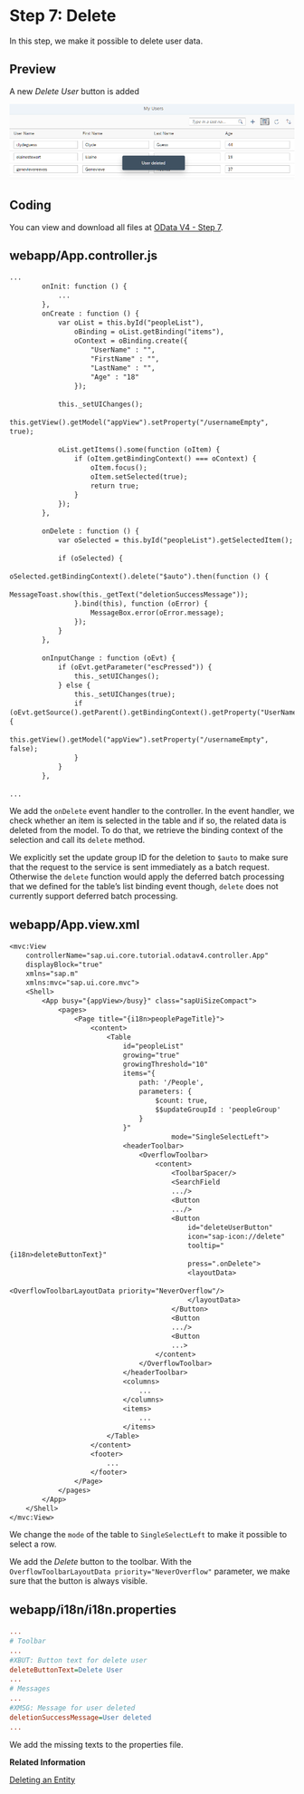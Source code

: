 <!-- loio12a0d1ef150a42ef81e9f07fe6407018 -->

# Step 7: Delete

In this step, we make it possible to delete user data.



<a name="loio12a0d1ef150a42ef81e9f07fe6407018__section_bt4_fxc_z1b"/>

## Preview

   
  
<a name="loio12a0d1ef150a42ef81e9f07fe6407018__fig_m3r_hbx_4cb"/>A new *Delete User* button is added

 ![](images/Tutorial_OData_V4_Step_7_32509f4.png "A new Delete User button is added") 



<a name="loio12a0d1ef150a42ef81e9f07fe6407018__section_tsr_gxc_z1b"/>

## Coding

You can view and download all files at [OData V4 - Step 7](https://ui5.sap.com/#/entity/sap.ui.core.tutorial.odatav4/sample/sap.ui.core.tutorial.odatav4.07).



<a name="loio12a0d1ef150a42ef81e9f07fe6407018__section_pvc_fyc_z1b"/>

## webapp/App.controller.js

```
...
		onInit: function () {
			...
		},
		onCreate : function () {
			var oList = this.byId("peopleList"),
				oBinding = oList.getBinding("items"),
				oContext = oBinding.create({
					"UserName" : "",
					"FirstName" : "",
					"LastName" : "",
					"Age" : "18"
				});

			this._setUIChanges();
			this.getView().getModel("appView").setProperty("/usernameEmpty", true);

			oList.getItems().some(function (oItem) {
				if (oItem.getBindingContext() === oContext) {
					oItem.focus();
					oItem.setSelected(true);
					return true;
				}
			});
		},

		onDelete : function () {
			var oSelected = this.byId("peopleList").getSelectedItem();

			if (oSelected) {
				oSelected.getBindingContext().delete("$auto").then(function () {
					MessageToast.show(this._getText("deletionSuccessMessage"));
				}.bind(this), function (oError) {
					MessageBox.error(oError.message);
				});
			}
		},

		onInputChange : function (oEvt) {
			if (oEvt.getParameter("escPressed")) {
				this._setUIChanges();
			} else {
				this._setUIChanges(true);
				if (oEvt.getSource().getParent().getBindingContext().getProperty("UserName")) {
					this.getView().getModel("appView").setProperty("/usernameEmpty", false);
				}
			}
		},

...
```

We add the `onDelete` event handler to the controller. In the event handler, we check whether an item is selected in the table and if so, the related data is deleted from the model. To do that, we retrieve the binding context of the selection and call its `delete` method.

We explicitly set the update group ID for the deletion to `$auto` to make sure that the request to the service is sent immediately as a batch request. Otherwise the `delete` function would apply the deferred batch processing that we defined for the table’s list binding event though, `delete` does not currently support deferred batch processing.



<a name="loio12a0d1ef150a42ef81e9f07fe6407018__section_pp2_mxc_z1b"/>

## webapp/App.view.xml

```
<mvc:View
	controllerName="sap.ui.core.tutorial.odatav4.controller.App"
	displayBlock="true"
	xmlns="sap.m"
	xmlns:mvc="sap.ui.core.mvc">
	<Shell>
		<App busy="{appView>/busy}" class="sapUiSizeCompact">
			<pages>
				<Page title="{i18n>peoplePageTitle}">
					<content>
						<Table
							id="peopleList"
							growing="true"
							growingThreshold="10"
							items="{
								path: '/People',
								parameters: {
									$count: true,
									$$updateGroupId : 'peopleGroup'
								}
							}"
										mode="SingleSelectLeft">
							<headerToolbar>
								<OverflowToolbar>
									<content>
										<ToolbarSpacer/>
										<SearchField
										.../>
										<Button
										.../>
										<Button
											id="deleteUserButton"
											icon="sap-icon://delete"
											tooltip="{i18n>deleteButtonText}"
											press=".onDelete">
											<layoutData>
												<OverflowToolbarLayoutData priority="NeverOverflow"/>
											</layoutData>
										</Button>
										<Button
										.../>
										<Button
										...>
									</content>
								</OverflowToolbar>
							</headerToolbar>
							<columns>
								...
							</columns>
							<items>
								...
							</items>
						</Table>
					</content>
					<footer>
						...
					</footer>
				</Page>
			</pages>
		</App>
	</Shell>
</mvc:View>
```

We change the `mode` of the table to `SingleSelectLeft` to make it possible to select a row.

We add the *Delete* button to the toolbar. With the `OverflowToolbarLayoutData priority="NeverOverflow"` parameter, we make sure that the button is always visible.



<a name="loio12a0d1ef150a42ef81e9f07fe6407018__section_kl4_d1x_4cb"/>

## webapp/i18n/i18n.properties

```ini
...
# Toolbar
...
#XBUT: Button text for delete user
deleteButtonText=Delete User
...
# Messages
...
#XMSG: Message for user deleted
deletionSuccessMessage=User deleted
...
```

We add the missing texts to the properties file.

**Related Information**  


[Deleting an Entity](../04_Essentials/deleting-an-entity-2613ebc.md "The v4.Context.delete method deletes an entity on the server and updates the user interface accordingly.")

